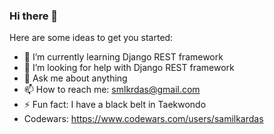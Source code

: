 ### Hi there 👋


Here are some ideas to get you started:

- 🌱 I’m currently learning Django REST framework
- 🤔 I’m looking for help with Django REST framework
- 💬 Ask me about anything
- 📫 How to reach me: smlkrdas@gmail.com
- ⚡ Fun fact: I have a black belt in Taekwondo
- Codewars: https://www.codewars.com/users/samilkardas
